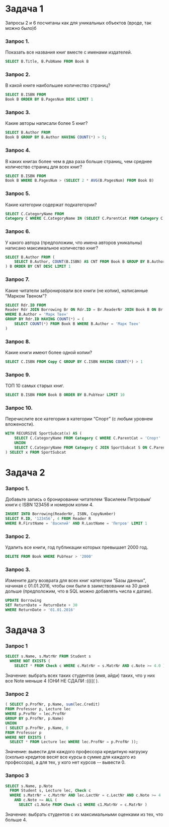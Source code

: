 # Задача 1
Запросы 2 и 6 посчитаны как для уникальных объектов (вроде, так можно было)б
### Запрос 1.
Показать все названия книг вместе с именами издателей.

```sql
SELECT B.Title, B.PubName FROM Book B
```

### Запрос 2.
В какой книге наибольшее количество страниц?

```sql
SELECT B.ISBN FROM
Book B ORDER BY B.PagesNum DESC LIMIT 1
```

### Запрос 3.
Какие авторы написали более 5 книг?

```sql
SELECT B.Author FROM
Book B GROUP BY B.Author HAVING COUNT(*) > 5;
```

### Запрос 4.
В каких книгах более чем в два раза больше страниц, чем среднее количество страниц для всех книг?

```sql
SELECT B.ISBN FROM
Book B WHERE B.PagesNum > (SELECT 2 * AVG(B.PagesNum) FROM Book B)
```

### Запрос 5.
Какие категории содержат подкатегории?

```sql
SELECT C.CategoryName FROM
Category C WHERE C.CategoryName IN (SELECT C.ParentCat FROM Category C WHERE C.ParentCat IS NOT NULL)
```

### Запрос 6.
У какого автора (предположим, что имена авторов уникальны) написано максимальное количество книг?

```sql
SELECT B.Author FROM (
	SELECT B.Author, COUNT(B.ISBN) AS CNT FROM Book B GROUP BY B.Author
) B ORDER BY CNT DESC LIMIT 1
```

### Запрос 7.
Какие читатели забронировали все книги (не копии), написанные "Марком Твеном"?

```sql
SELECT Rdr.ID FROM
Reader Rdr JOIN Borrowing Br ON Rdr.ID = Br.ReaderNr JOIN Book B ON Br.ISBN = B.ISBN
WHERE B.Author = 'Марк Твен'
GROUP BY Rdr.ID HAVING COUNT(*) = (
	SELECT COUNT(*) FROM Book B WHERE B.Author = 'Марк Твен'
)
```

### Запрос 8.
Какие книги имеют более одной копии?

```sql
SELECT C.ISBN FROM Copy C GROUP BY C.ISBN HAVING COUNT(*) > 1
```

### Запрос 9.
ТОП 10 самых старых книг.

```sql
SELECT B.ISBN FROM Book B ORDER BY B.PubYear LIMIT 10
```

### Запрос 10.
Перечислите все категории в категории “Спорт” (с любым уровнем вложености).

```sql
WITH RECURSIVE SportSubcat(x) AS (
    SELECT C.CategoryName FROM Category C WHERE C.ParentCat = 'Спорт'
    UNION
    SELECT C.CategoryName FROM Category C JOIN SportSubcat S ON C.ParentCat = S.x
) SELECT x FROM SportSubcat
```

# Задача 2

### Запрос 1.
Добавьте запись о бронировании читателем ‘Василеем Петровым’ книги с ISBN 123456 и номером копии 4.

```sql
INSERT INTO Borrowing(ReaderNr, ISBN, CopyNumber)
SELECT R.ID, '123456', 4 FROM Reader R 
WHERE R.FirstName = 'Василий' AND R.LastName = 'Петров' LIMIT 1
```

### Запрос 2.
Удалить все книги, год публикации которых превышает 2000 год.

```sql
DELETE FROM Book WHERE PubYear > '2000'
```

### Запрос 3.
Измените дату возврата для всех книг категории "Базы данных", начиная с 01.01.2016, чтобы они были в заимствовании на 30 дней дольше (предположим, что в SQL можно добавлять числа к датам).

```sql
UPDATE Borrowing
SET ReturnDate = ReturnDate + 30
WHERE ReturnDate > '01.01.2016'
```

# Задача 3
### Запрос 1
```sql
SELECT s.Name, s.MatrNr FROM Student s 
  WHERE NOT EXISTS ( 
    SELECT * FROM Check c WHERE c.MatrNr = s.MatrNr AND c.Note >= 4.0 ) ; 
```

Значение: выбрать всех таких студентов (имя, айди) таких, что у них все Note меньше 4 (ОНИ НЕ СДАЛИ :((((( ).

### Запрос 2
```sql
( SELECT p.ProfNr, p.Name, sum(lec.Credit) 
FROM Professor p, Lecture lec 
WHERE p.ProfNr = lec.ProfNr
GROUP BY p.ProfNr, p.Name)
UNION
( SELECT p.ProfNr, p.Name, 0 
FROM Professor p
WHERE NOT EXISTS ( 
  SELECT * FROM Lecture lec WHERE lec.ProfNr = p.ProfNr )); 
```

Значение: вывести для каждого профессора кредитную нагрузку (сколько кредитов весят все курсы в сумме для каждого из профессора), а для тех, у кого нет курсов -- вывести 0.

### Запрос 3
```sql
SELECT s.Name, p.Note
  FROM Student s, Lecture lec, Check c
  WHERE s.MatrNr = c.MatrNr AND lec.LectNr = c.LectNr AND c.Note >= 4 
    AND c.Note >= ALL ( 
      SELECT c1.Note FROM Check c1 WHERE c1.MatrNr = c.MatrNr ) 
```

Значение: выбрать студентов с их максимальными оценками из тех, что больше 4.